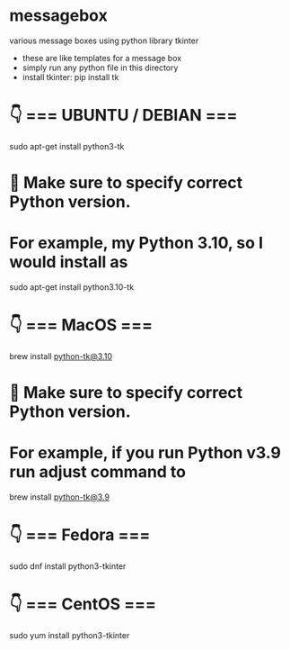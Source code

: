 # messagebox
various message boxes using python library tkinter
* these are like templates for a message box
* simply run any python file in this directory
* install tkinter: pip install tk

# 👇️ === UBUNTU / DEBIAN ===
sudo apt-get install python3-tk

# 🚨 Make sure to specify correct Python version.
# For example, my Python 3.10, so I would install as
sudo apt-get install python3.10-tk

# 👇️ === MacOS ===
brew install python-tk@3.10

# 🚨 Make sure to specify correct Python version.
# For example, if you run Python v3.9 run adjust command to
brew install python-tk@3.9

# 👇️ === Fedora ===
sudo dnf install python3-tkinter

# 👇️ === CentOS ===
sudo yum install python3-tkinter
